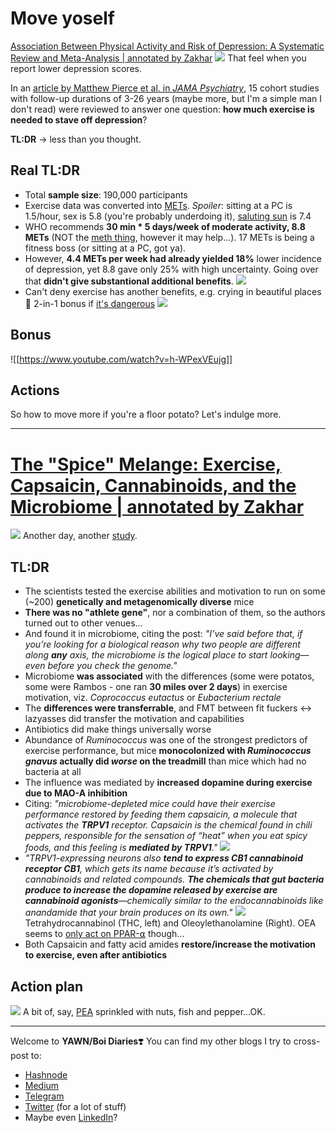 # Move yoself
[Association Between Physical Activity and Risk of Depression: A Systematic Review and Meta-Analysis | annotated by Zakhar](https://readwise.io/reader/shared/01gmt0q8w1nnt2vfeeaey6q0qe/)
![](https://i.imgur.com/GKlDhYe.png)
That feel when you report lower depression scores.

In an [article by Matthew Pierce et al. in _JAMA Psychiatry_](http://doi.org/10.1001/jamapsychiatry.2022.0609), 15 cohort studies with follow-up durations of 3-26 years (maybe more, but I'm a simple man I don't read) were reviewed to answer one question: **how much exercise is needed to stave off depression**?

**TL:DR** → less than you thought.

## Real **TL:DR**
- Total **sample size**: 190,000 participants
- Exercise data was converted into [METs](https://en.wikipedia.org/wiki/Metabolic_equivalent_of_task). *Spoiler*: sitting at a PC is 1.5/hour, sex is 5.8 (you're probably underdoing it), [saluting sun](https://en.wikipedia.org/wiki/Sun_Salutation) is 7.4
- WHO recommends **30 min * 5 days/week of moderate activity, 8.8 METs** (NOT the [meth thing](https://t.me/ohmyboi/1046), however it may help...). 17 METs is being a fitness boss (or sitting at a PC, got ya).
- However, **4.4 METs per week had already yielded 18%** lower incidence of depression, yet 8.8 gave only 25% with high uncertainty. Going over that **didn't give substantional additional benefits**.
![](https://i.imgur.com/iC9phO9.png)
- Can't deny exercise has another benefits, e.g. crying in beautiful places 🤗 2-in-1 bonus if [it's dangerous](https://en.wikipedia.org/wiki/Horseshoe_Falls)
![](https://i.imgur.com/Iz0UTf2.png)
## Bonus
![[https://www.youtube.com/watch?v=h-WPexVEujg]]
## Actions
So how to move more if you're a floor potato? Let's indulge more.

---

# [The "Spice" Melange: Exercise, Capsaicin, Cannabinoids, and the Microbiome | annotated by Zakhar](https://readwise.io/reader/shared/01gn181emg303rqw3r92kgbhev)
![](https://i.chzbgr.com/full/6975112704/hE7D53798/mouse-wheel)
Another day, another [study](https://www.nature.com/articles/s41586-022-05525-z/).
## TL:DR
- The scientists tested the exercise abilities and motivation to run on some (~200) **genetically and metagenomically diverse** mice
- **There was no "athlete gene"**, nor a combination of them, so the authors turned out to other venues...
- And found it in microbiome, citing the post: *"I’ve said before that, if you’re looking for a biological reason why two people are different along **any** axis, the microbiome is the logical place to start looking—even before you check the genome."*
- Microbiome **was associated** with the differences (some were potatos, some were Rambos - one ran **30 miles over 2 days**) in exercise motivation, viz. _Coprococcus eutactus_ or _Eubacterium rectale_
- The **differences were transferrable**, and FMT between fit fuckers ↔ lazyasses did transfer the motivation and capabilities
- Antibiotics did make things universally worse
- Abundance of _Ruminococcus_ was one of the strongest predictors of exercise performance, but mice **monocolonized with _Ruminococcus gnavus_ actually did _worse_ on the treadmill** than mice which had no bacteria at all
- The influence was mediated by **increased dopamine during exercise due to MAO-A inhibition**
- Citing: *"microbiome-depleted mice could have their exercise performance restored by feeding them capsaicin, a molecule that activates the **TRPV1** receptor. Capsaicin is the chemical found in chili peppers, responsible for the sensation of “heat” when you eat spicy foods, and this feeling is **mediated by TRPV1**."*
![](https://i.imgur.com/UKAQ1GM.png)
- *"TRPV1-expressing neurons also **tend to express CB1 cannabinoid receptor CB1**, which gets its name because it’s activated by cannabinoids and related compounds. **The chemicals that gut bacteria produce to increase the dopamine released by exercise are cannabinoid agonists**—chemically similar to the endocannabinoids like anandamide that your brain produces on its own."*
![](https://i.imgur.com/ksO3luX.png)
Tetrahydrocannabinol (THC, left) and Oleoylethanolamine (Right). OEA seems to [only act on PPAR-⍺](https://en.wikipedia.org/wiki/Oleoylethanolamide) though...
- Both Capsaicin and fatty acid amides **restore/increase the motivation to exercise, even after antibiotics**
## Action plan
![](https://i.imgur.com/hJgvqLE.png)
A bit of, say, [PEA](https://en.wikipedia.org/wiki/Category:Fatty_acid_amides) sprinkled with nuts, fish and pepper...OK.

---
Welcome to **YAWN/Boi Diaries**❣️
You can find my other blogs I try to cross-post to:
- [Hashnode](https://yawn.hashnode.dev/)
- [Medium](https://baldr.medium.com/)
- [Telegram](https://t.me/ohmyboi)
- [Twitter](https://twitter.com/ZakharKogan) (for a lot of stuff)
- Maybe even [LinkedIn](https://www.linkedin.com/in/zakhar-kogan/)?
